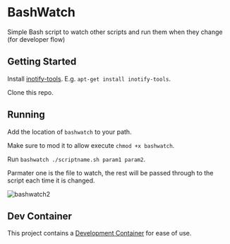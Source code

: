# BashWatch
Simple Bash script to watch other scripts and run them when they change (for developer flow)

## Getting Started

Install [inotify-tools](https://github.com/rvoicilas/inotify-tools/wiki). E.g. `apt-get install inotify-tools`. 

Clone this repo. 

## Running

Add the location of `bashwatch` to your path. 

Make sure to mod it to allow execute `chmod +x bashwatch`.

Run `bashwatch ./scriptname.sh param1 param2`. 

Parmater one is the file to watch, the rest will be passed through to the script each time it is changed. 

![bashwatch2](https://user-images.githubusercontent.com/5225782/58218676-26e3e700-7d4b-11e9-9cc3-70edf095d321.gif)


## Dev Container 

This project contains a [Development Container](https://code.visualstudio.com/docs/remote/containers) for ease of use. 